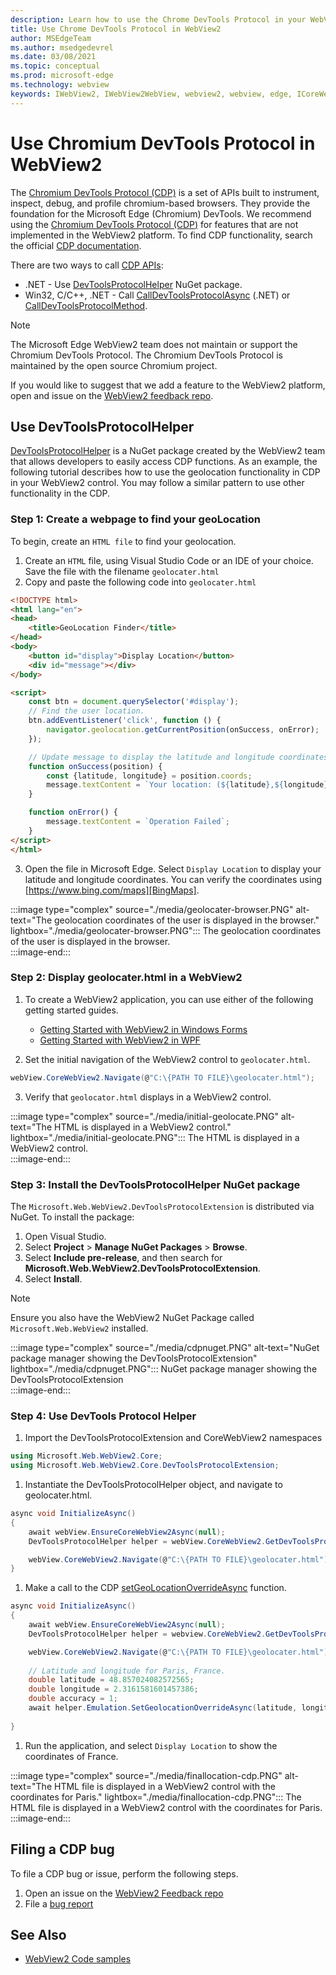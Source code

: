 ```yaml
---
description: Learn how to use the Chrome DevTools Protocol in your WebView2 applications using the Microsoft Edge WebView2 CDP NuGet package
title: Use Chrome DevTools Protocol in WebView2
author: MSEdgeTeam
ms.author: msedgedevrel
ms.date: 03/08/2021
ms.topic: conceptual
ms.prod: microsoft-edge
ms.technology: webview
keywords: IWebView2, IWebView2WebView, webview2, webview, edge, ICoreWebView2, ICoreWebView2Controller, Chrome DevTools Protocol, CDP
---
```


# Use Chromium DevTools Protocol in WebView2

The [Chromium DevTools Protocol (CDP)](https://chromedevtools.github.io/devtools-protocol/) is a set of APIs built to instrument, inspect, debug, and profile chromium-based browsers. They provide the foundation for the Microsoft Edge (Chromium) DevTools. We recommend using the [Chromium DevTools Protocol (CDP)](https://chromedevtools.github.io/devtools-protocol/) for features that are not implemented in the WebView2 platform. To find CDP functionality, search the official [CDP documentation](https://chromedevtools.github.io/devtools-protocol/).

There are two ways to call [CDP APIs](https://chromedevtools.github.io/devtools-protocol/):
* .NET - Use [DevToolsProtocolHelper](https://int.nugettest.org/packages/Microsoft.Web.WebView2.DevToolsProtocolExtension/) NuGet package.
* Win32, C/C++, .NET - Call [CallDevToolsProtocolAsync](https://docs.microsoft.com/microsoft-edge/webview2/reference/dotnet/0-9-538/microsoft-web-webview2-core-corewebview2#calldevtoolsprotocolmethodasync) (.NET) or [CallDevToolsProtocolMethod](https://docs.microsoft.com/microsoft-edge/webview2/reference/win32/0-9-538/icorewebview2#calldevtoolsprotocolmethod).

> [!NOTE]
> The Microsoft Edge WebView2 team does not maintain or support the Chromium DevTools Protocol. The Chromium DevTools Protocol is maintained by the open source Chromium project. 
>
> If you would like to suggest that we add a feature to the WebView2 platform, open and issue on the [WebView2 feedback repo][WVFeedbackRepo].

## Use DevToolsProtocolHelper

[DevToolsProtocolHelper](https://int.nugettest.org/packages/Microsoft.Web.WebView2.DevToolsProtocolExtension/) is a NuGet package created by the WebView2 team that allows developers to easily access CDP functions. As an example, the following tutorial describes how to use the geolocation functionality in CDP in your WebView2 control. You may follow a similar pattern to use other functionality in the CDP.  

### Step 1: Create a webpage to find your geoLocation
To begin, create an `HTML file` to find your geolocation. 

1. Create an `HTML` file, using Visual Studio Code or an IDE of your choice. Save the file with the filename `geolocater.html`
2. Copy and paste the following code into `geolocater.html`

```HTML
<!DOCTYPE html>
<html lang="en">
<head>
    <title>GeoLocation Finder</title>
</head>
<body>
    <button id="display">Display Location</button>
    <div id="message"></div>
</body>

<script>
    const btn = document.querySelector('#display');
    // Find the user location.
    btn.addEventListener('click', function () {
        navigator.geolocation.getCurrentPosition(onSuccess, onError);
    });

    // Update message to display the latitude and longitude coordinates.
    function onSuccess(position) {
        const {latitude, longitude} = position.coords;
        message.textContent = `Your location: (${latitude},${longitude})`;
    }

    function onError() {
        message.textContent = `Operation Failed`;
    }
</script>
</html>
```
3. Open the file in Microsoft Edge. Select `Display Location` to display your latitude and longitude coordinates. You can verify the coordinates using [https://www.bing.com/maps][BingMaps].

:::image type="complex" source="./media/geolocater-browser.PNG" alt-text="The geolocation coordinates of the user is displayed in the browser." lightbox="./media/geolocater-browser.PNG":::
   The geolocation coordinates of the user is displayed in the browser.   
:::image-end:::

### Step 2: Display geolocater.html in a WebView2

1. To create a WebView2 application, you can use either of the following getting started guides.  
    * [Getting Started with WebView2 in Windows Forms][GetStartedWinForms]
    * [Getting Started with WebView2 in WPF][GetStartedWPF]

2. Set the initial navigation of the WebView2 control to `geolocater.html`.  

```c#
webView.CoreWebView2.Navigate(@"C:\{PATH TO FILE}\geolocater.html");
```

3. Verify that `geolocator.html` displays in a WebView2 control. 
 
:::image type="complex" source="./media/initial-geolocate.PNG" alt-text="The HTML is displayed in a WebView2 control." lightbox="./media/initial-geolocate.PNG":::
   The HTML is displayed in a WebView2 control.   
:::image-end:::

### Step 3: Install the DevToolsProtocolHelper NuGet package 

The `Microsoft.Web.WebView2.DevToolsProtocolExtension` is distributed via NuGet. To install the package:

1. Open Visual Studio.
1. Select **Project** > **Manage NuGet Packages** > **Browse**. 
1. Select **Include pre-release**, and then search for **Microsoft.Web.WebView2.DevToolsProtocolExtension**.
1. Select **Install**.

> [!NOTE] 
> Ensure you also have the WebView2 NuGet Package called `Microsoft.Web.WebView2` installed. 

:::image type="complex" source="./media/cdpnuget.PNG" alt-text="NuGet package manager showing the DevToolsProtocolExtension" lightbox="./media/cdpnuget.PNG":::
   NuGet package manager showing the DevToolsProtocolExtension  
:::image-end:::

### Step 4: Use DevTools Protocol Helper

1. Import the DevToolsProtocolExtension and CoreWebView2 namespaces
```c#
using Microsoft.Web.WebView2.Core;
using Microsoft.Web.WebView2.Core.DevToolsProtocolExtension;
```

1. Instantiate the DevToolsProtocolHelper object, and navigate to geolocater.html.

```c#
async void InitializeAsync()
{
    await webView.EnsureCoreWebView2Async(null);
    DevToolsProtocolHelper helper = webView.CoreWebView2.GetDevToolsProtocolHelper(); 

    webView.CoreWebView2.Navigate(@"C:\{PATH TO FILE}\geolocater.html");
}
```

1. Make a call to the CDP [setGeoLocationOverrideAsync][setGeoLocationOverrideAsyncURL] function.

```c#
async void InitializeAsync()
{
    await webView.EnsureCoreWebView2Async(null);
    DevToolsProtocolHelper helper = webview.CoreWebView2.GetDevToolsProtocolHelper();

    webView.CoreWebView2.Navigate(@"C:\{PATH TO FILE}\geolocater.html");
    
    // Latitude and longitude for Paris, France.
    double latitude = 48.857024082572565;  
    double longitude = 2.3161581601457386;  
    double accuracy = 1;
    await helper.Emulation.SetGeolocationOverrideAsync(latitude, longitude, accuracy);
    
}
```

1. Run the application, and select `Display Location` to show the coordinates of France. 

:::image type="complex" source="./media/finallocation-cdp.PNG" alt-text="The HTML file is displayed in a WebView2 control with the coordinates for Paris." lightbox="./media/finallocation-cdp.PNG":::
   The HTML file is displayed in a WebView2 control with the coordinates for Paris.  
:::image-end:::

## Filing a CDP bug  

To file a CDP bug or issue, perform the following steps.

1. Open an issue on the [WebView2 Feedback repo][WVFeedbackRepo]
1. File a [bug report][bugreport]


## See Also

*    [WebView2 Code samples][WV2CodeSamples]


 <!-- links -->  

[bugreport]: https://bugs.chromium.org/p/chromium/issues/entry?components=Platform%3EDevTools%3EPlatform "Bug report"  
[WVFeedbackRepo]: https://github.com/MicrosoftEdge/WebView2Feedback "WebView2 Feedback GitHub Repo"
[BingMaps]: https://www.bing.com/maps "Bing"
[GetStartedWinForms]: https://docs.microsoft.com/en-us/microsoft-edge/webview2/gettingstarted/winforms "Getting started with WebView2 in Windows Forms"
[GetStartedWPF]: https://docs.microsoft.com/en-us/microsoft-edge/webview2/gettingstarted/wpf "Getting started with WebView2 in WPF"
[setGeoLocationOverrideAsyncURL]: http://docs.microsoft.com "Microsoft Docs"
[WV2CodeSamples]: https://github.com/MicrosoftEdge/WebView2Samples "WebView2 code samples"